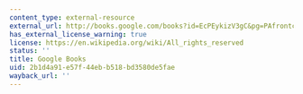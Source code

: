 ```yaml
---
content_type: external-resource
external_url: http://books.google.com/books?id=EcPEykizV3gC&pg=PAfrontcover
has_external_license_warning: true
license: https://en.wikipedia.org/wiki/All_rights_reserved
status: ''
title: Google Books
uid: 2b1d4a91-e57f-44eb-b518-bd3580de5fae
wayback_url: ''
---
```

